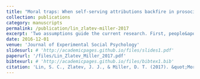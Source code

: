 ```yaml
---
title: "Moral traps: When self-serving attributions backfire in prosocial behavior"
collection: publications
category: manuscripts
permalink: /publication/lin_zlatev-miller-2017
excerpt: 'Two assumptions guide the current research. First, people&apos;s desire to see themselves as moral disposes them to make attributions that enhance or protect their moral self-image: When approached with a prosocial request, people are inclined to attribute their own noncompliance to external factors, while attributing their own compliance to internal factors. Second, these attributions can backfire when put to a material test. Studies 1 and 2 demonstrate that people who attribute their refusal of a prosocial request to an external factor (e.g., having an appointment), but then have that excuse removed, are more likely to engage in prosocial behavior than those who were never given an excuse to begin with. Study 3 shows that people view it as more morally reprehensible to no longer honor the acceptance of a prosocial request if an accompanying external incentive is removed than to refuse a request unaccompanied by an external incentive. Study 4 extends this finding and suggests that people who attribute the decision to behave prosocially to an internal factor despite the presence of an external incentive are more likely to continue to behave prosocially once the external incentive is removed than are those for whom no external incentive was ever offered. This research contributes to an understanding of the dynamics underlying the perpetuation of moral self-regard and suggests interventions to increase prosocial behavior.'
date: 2016-12-01
venue: 'Journal of Experimental Social Psychology'
slidesurl: # 'http://academicpages.github.io/files/slides1.pdf'
paperurl: '/files/Lin_Zlatev_Miller_2017.pdf'
bibtexurl: # 'http://academicpages.github.io/files/bibtex1.bib'
citation: 'Lin, S. C., Zlatev, J. J., & Miller, D. T. (2017). &quot;Moral traps: When self-serving attributions backfire in prosocial behavior.&quot; <i>Journal of Experimental Social Psychology</i>, <i>70</i>, 198-203.'
---
```

